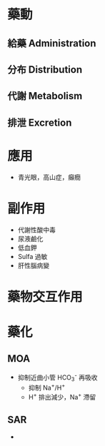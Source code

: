 # 藥動
## 給藥 Administration
## 分布 Distribution
## 代謝 Metabolism
## 排泄 Excretion
# 應用
- 青光眼，高山症，癲癇
# 副作用
- 代謝性酸中毒
- 尿液鹼化
- 低血鉀
- Sulfa 過敏
- 肝性腦病變
# 藥物交互作用
# 藥化
## MOA
- 抑制近曲小管 HCO<sub>3</sub><sup>-</sup> 再吸收
	- 抑制 Na<sup>+</sup>/H<sup>+</sup>
	- H<sup>+</sup> 排出減少，Na<sup>+</sup> 滯留
## SAR
- 

